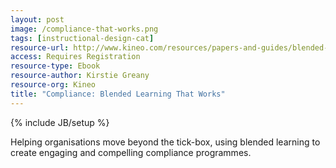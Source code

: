 ```yaml
---
layout: post
image: /compliance-that-works.png
tags: [instructional-design-cat]
resource-url: http://www.kineo.com/resources/papers-and-guides/blended-learning-that-works-for-compliance-guide
access: Requires Registration
resource-type: Ebook
resource-author: Kirstie Greany
resource-org: Kineo
title: "Compliance: Blended Learning That Works"
---
```

{% include JB/setup %}

Helping organisations move beyond the tick-box, using blended learning to create engaging and compelling compliance programmes.
